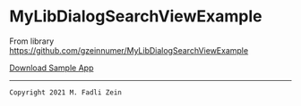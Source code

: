 # MyLibDialogSearchViewExample
From library https://github.com/gzeinnumer/MyLibDialogSearchViewExample

[Download Sample App](https://drive.google.com/file/d/1n34rneKVSifwKf9tvtfLCAGYLcXUlUVd/view?usp=sharing)

---

```
Copyright 2021 M. Fadli Zein
```